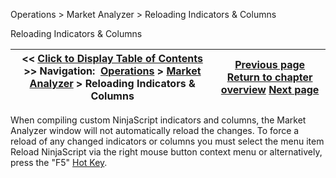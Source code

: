 ﻿


Operations \> Market Analyzer \> Reloading Indicators \& Columns






















Reloading Indicators \& Columns







| \<\< [Click to Display Table of Contents](reloading_indicators__columns.md) \>\> **Navigation:**     [Operations](operations-1.md) \> [Market Analyzer](market_analyzer-1.md) \> Reloading Indicators \& Columns | [Previous page](performance_tips-1.md) [Return to chapter overview](market_analyzer-1.md) [Next page](marketanalzyer_window_linking-1.md) |
| --- | --- |











When compiling custom NinjaScript indicators and columns, the Market Analyzer window will not automatically reload the changes. To force a reload of any changed indicators or columns you must select the menu item Reload NinjaScript via the right mouse button context menu or alternatively, press the "F5" [Hot Key](hot_key_manager-1.md).








